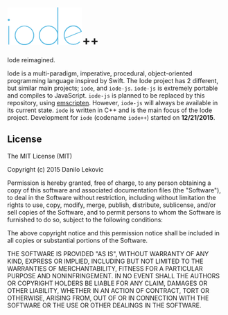 # [![Iode](https://raw.githubusercontent.com/iode-lang/Graphics/master/Logos/Clean%2C%20Thin.png)](http://iode-lang.github.io/)++

Iode reimagined.

Iode is a multi-paradigm, imperative, procedural, object-oriented programming language inspired by Swift. The Iode project has 2 different, but similar main projects; `iode`, and `iode-js`. `iode-js` is extremely portable and compiles to JavaScript. `iode-js` is planned to be replaced by this repository, using [emscripten](https://github.com/kripken/emscripten). However, `iode-js` will always be available in its current state. `iode` is written in C++ and is the main focus of the Iode project. Development for `iode` (codename `iode++`) started on **12/21/2015**.

## License

The MIT License (MIT)

Copyright (c) 2015 Danilo Lekovic

Permission is hereby granted, free of charge, to any person obtaining a copy
of this software and associated documentation files (the "Software"), to deal
in the Software without restriction, including without limitation the rights
to use, copy, modify, merge, publish, distribute, sublicense, and/or sell
copies of the Software, and to permit persons to whom the Software is
furnished to do so, subject to the following conditions:

The above copyright notice and this permission notice shall be included in all
copies or substantial portions of the Software.

THE SOFTWARE IS PROVIDED "AS IS", WITHOUT WARRANTY OF ANY KIND, EXPRESS OR
IMPLIED, INCLUDING BUT NOT LIMITED TO THE WARRANTIES OF MERCHANTABILITY,
FITNESS FOR A PARTICULAR PURPOSE AND NONINFRINGEMENT. IN NO EVENT SHALL THE
AUTHORS OR COPYRIGHT HOLDERS BE LIABLE FOR ANY CLAIM, DAMAGES OR OTHER
LIABILITY, WHETHER IN AN ACTION OF CONTRACT, TORT OR OTHERWISE, ARISING FROM,
OUT OF OR IN CONNECTION WITH THE SOFTWARE OR THE USE OR OTHER DEALINGS IN THE
SOFTWARE.
